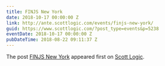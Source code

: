 ```yaml
---
title: FINJS New York
date: 2018-10-17 00:00:00 Z
link: http://ante.scottlogic.com/events/finjs-new-york/
guid: https://www.scottlogic.com/?post_type=events&p=5238
eventDate: 2018-10-17 00:00:00 Z
pubDateTime: 2018-08-22 09:11:37 Z
---
```


<p>The post <a rel="nofollow" href="http://ante.scottlogic.com/events/finjs-new-york/">FINJS New York</a> appeared first on <a rel="nofollow" href="http://ante.scottlogic.com">Scott Logic</a>.</p>